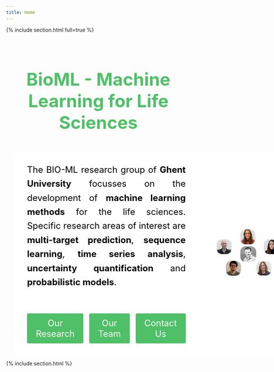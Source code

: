 ```yaml
---
title: Home
---
```

{% include section.html full=true %}
<br>
<section 
  style="
    background-size: cover;
    background-position: center;
    padding: 1rem 1rem;
    text-align: center;
    color: #4fc067;
    align-items: center;
  "
>
  <h2 
    style="
      font-size: 3rem;
      font-weight: bold;
      margin-bottom: 1rem;
    "
  >
    <strong>BioML - Machine Learning for Life Sciences</strong>
  </h2>

 <br>
</section>

<style>
/* Override any theme container restrictions */
.container,
.wrapper {
  max-width: 90% !important;
  margin: 0 !important;
  padding: 0 !important;
}

/* Center the two-column section on the page */
.two-column-section-index {
  display: flex;
  width: 90%;
  max-width: none;
  margin: 0 auto;  /* Center horizontally */
  padding: 0;
}

/* Keep the content wrapper full width */
.content-wrapper {
  display: flex;
  width: 100%;
  max-width: none;
  margin: 0;
  padding: 0;
}

/* LEFT COLUMN: 60% */
.left-side {
  flex: 0 0 60%;
  padding: 2rem;
  background-color: white;
  color: #000000;
  display: flex;
  flex-direction: column;
  justify-content: center;
  text-align: center;
}

/* RIGHT COLUMN: 40% */
.right-side {
  flex: 0 0 40%;
  padding: 2rem;
  background-color: white;
  color: #000000;
  display: flex;
  align-items: center;
  position: relative;
}

/* Green vertical divider (if needed) */
/* Uncomment if you want the divider back in the right column */
/*
.right-side .divider {
  width: 4px; 
  background-color: #000000;
  height: 100%;
  position: absolute;
  left: 0;
  top: 0;
}
*/

/* Image takes the full width of the right column */
.right-side img {
  width: 100%;
  height: auto;
  margin-left: 1rem;
  display: block;
}

/* Button group styling */
.button-group {
  margin-top: 2rem;
  display: flex;
  justify-content: center;
  gap: 1rem;
}

/* Button styling */
.btn {
  display: inline-block;
  background-color: #4fc067;
  color: #ffffff;
  padding: 0.75rem 1.5rem;
  text-decoration: none;
  border-radius: 4px;
  font-size: 1.5rem;
  transition: background-color 0.3s ease;
}

.btn:hover {
  background-color: #3ea055;
}
</style>

<section class="two-column-section-index">
  <div class="content-wrapper">
    <!-- LEFT SIDE: Title, Text, and Buttons -->
    <div class="left-side">
      <p
        style="
          font-size: 1.5rem;
          line-height: 1.6;
          max-width: 600px;
          margin: 0 auto;
          text-align: justify;
        "
      >
        The BIO-ML research group of <strong>Ghent University</strong> focusses on the 
        development of <strong>machine learning methods</strong> for the life sciences. 
        Specific research areas of interest are <strong>multi-target prediction</strong>, 
        <strong>sequence learning</strong>, <strong>time series analysis</strong>, 
        <strong>uncertainty quantification</strong> and <strong>probabilistic models</strong>. 
      </p>
<br>
<br>
      <div class="button-group">
        <a href="/bioml/research" class="btn">Our Research</a>
        <a href="/bioml/team" class="btn">Our Team</a>
        <a href="/bioml/contact" class="btn">Contact Us</a>
      </div>
    </div>
    <!-- RIGHT SIDE: Image -->
    <div class="right-side">
      <img src="images/people/collage.png" alt="Section Image" />
    </div>
  </div>
</section>

{% include section.html %}
